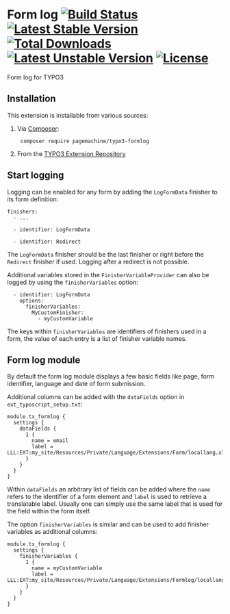 # Form log [![Build Status](https://travis-ci.org/pagemachine/typo3-formlog.svg)](https://travis-ci.org/pagemachine/typo3-formlog) [![Latest Stable Version](https://poser.pugx.org/pagemachine/typo3-formlog/v/stable)](https://packagist.org/packages/pagemachine/typo3-formlog) [![Total Downloads](https://poser.pugx.org/pagemachine/typo3-formlog/downloads)](https://packagist.org/packages/pagemachine/typo3-formlog) [![Latest Unstable Version](https://poser.pugx.org/pagemachine/typo3-formlog/v/unstable)](https://packagist.org/packages/pagemachine/typo3-formlog) [![License](https://poser.pugx.org/pagemachine/typo3-formlog/license)](https://packagist.org/packages/pagemachine/typo3-formlog)

Form log for TYPO3

## Installation

This extension is installable from various sources:

1. Via [Composer](https://packagist.org/packages/pagemachine/typo3-formlog):

        composer require pagemachine/typo3-formlog

2. From the [TYPO3 Extension Repository](https://extensions.typo3.org/extension/formlog/)

## Start logging

Logging can be enabled for any form by adding the `LogFormData` finisher to its form definition:

```
finishers:
  - ...

  - identifier: LogFormData

  - identifier: Redirect
```

The `LogFormData` finisher should be the last finisher or right before the `Redirect` finisher if used. Logging after a redirect is not possible.

Additional variables stored in the `FinisherVariableProvider` can also be logged by using the `finisherVariables` option:

```
  - identifier: LogFormData
    options:
      finisherVariables:
        MyCustomFinisher:
          - myCustomVariable
```

The keys within `finisherVariables` are identifiers of finishers used in a form, the value of each entry is a list of finisher variable names.

## Form log module

By default the form log module displays a few basic fields like page, form identifier, language and date of form submission.

Additional columns can be added with the `dataFields` option in `ext_typoscript_setup.txt`:

```
module.tx_formlog {
  settings {
    dataFields {
      1 {
        name = email
        label = LLL:EXT:my_site/Resources/Private/Language/Extensions/Form/locallang.xlf:element.email.properties.label
      }
    }
  }
}
```

Within `dataFields` an arbitrary list of fields can be added where the `name` refers to the identifier of a form element and `label` is used to retrieve a translatable label. Usually one can simply use the same label that is used for the field within the form itself.

The option `finisherVariables` is similar and can be used to add finisher variables as additional columns:

```
module.tx_formlog {
  settings {
    finisherVariables {
      1 {
        name = myCustomVariable
        label = LLL:EXT:my_site/Resources/Private/Language/Extensions/Formlog/locallang.xlf:formlog.entry.finisherVariables.MyCustomFinisher.myCustomVariable
      }
    }
  }
}
```
